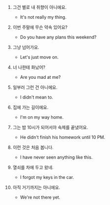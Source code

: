 1. 그건 별로 내 취향이 아니에요.

    - It's not really my thing.

2. 이번 주말에 무슨 약속 있어요?

    - Do you have any plans this weekend?

3. 그냥 넘어가요.

    - Let's just move on.

4. 너 나한테 화났어?

    - Are you mad at me?

5. 일부러 그런 건 아니에요.

    - I didn't mean to.

6. 집에 가는 길이에요.

    - I'm on my way home.

7. 그는 밤 10시가 되어서야 숙제를 끝냈어요.

    - He didn't finish his homework until 10 PM.

8. 이런 것은 처음 봅니다.

    - I have never seen anything like this.

9. 열쇠를 차에 두고 왔네.

    - I forgot my keys in the car.

10. 아직 거기까지는 아니에요.

    - We're not there yet.